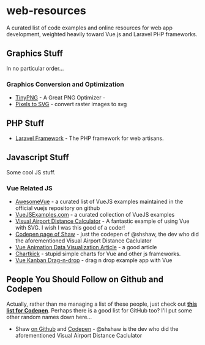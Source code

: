 # web-resources
A curated list of code examples and online resources for web app development, weighted heavily toward Vue.js and Laravel PHP frameworks.


## Graphics Stuff
In no particular order...

### Graphics Conversion and Optimization
- [TinyPNG](https://tinypng.com/) - A Great PNG Optimizer -
- [Pixels to SVG](https://codepen.io/shshaw/pen/XbxvNj) - convert raster images to svg 

## PHP Stuff
- [Laravel Framework](https://laravel.com) - The PHP framework for web artisans.

## Javascript Stuff
Some cool JS stuff.

### Vue Related JS
* [AwesomeVue](https://github.com/vuejs/awesome-vue) - a curated list of VueJS examples maintained in the official vuejs repository on github
* [VueJSExamples.com](https://vuejsexamples.com) - a curated collection of VueJS examples
* [Visual Airport Distance Calculator](https://codepen.io/shshaw/pen/vJNMQY) - A fantastic example of using Vue with SVG. I wish I was this good of a coder!
* [Codepen page of Shaw](https://codepen.io/shshaw/) - just the codepen of @shshaw, the dev who did the aforementioned Visual Airport Distance Caclulator
* [Vue Animation Data Visualization Article](https://x-team.com/blog/vue-animation-data-visualization/) - a good article
* [Chartkick](https://github.com/ankane/vue-chartkick) - stupid simple charts for Vue and other js frameworks.
* [Vue Kanban Drag-n-drop](https://github.com/brockreece/vue-kanban/) - drag n drop example app with Vue

## People You Should Follow on Github and Codepen
Actually, rather than me managing a list of these people, just check out __[this list for Codepen](https://github.com/minorgod/People-You-Should-Follow-on-CodePen)__. Perhaps there is a good list for GitHub too? I'll put some other random names down here...
 
 - Shaw [on Github](https://github.com/shshaw) and [Codepen](https://codepen.io/shshaw/) -  @shshaw is the dev who did the aforementioned Visual Airport Distance Caclulator
